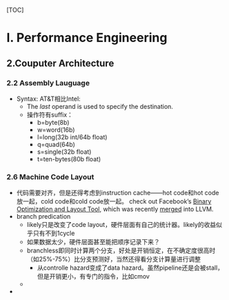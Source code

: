 [TOC]



# I. Performance Engineering

## 2.Couputer Architecture

### 2.2 Assembly Lauguage

* Syntax: AT&T相比Intel:
  * The *last* operand is used to specify the destination.
  * 操作符有suffix：
    * b=byte(8b)
    * w=word(16b)
    * l=long(32b int/64b float)
    * q=quad(64b)
    * s=single(32b float)
    * t=ten-bytes(80b float)

### 2.6 Machine Code Layout

* 代码需要对齐，但是还得考虑到instruction cache——hot code和hot code放一起，cold code和cold code放一起。 check out Facebook’s [Binary Optimization and Layout Tool](https://engineering.fb.com/2018/06/19/data-infrastructure/accelerate-large-scale-applications-with-bolt/), which was recently [merged](https://github.com/llvm/llvm-project/commit/4c106cfdf7cf7eec861ad3983a3dd9a9e8f3a8ae) into LLVM.
* branch predication
  * likely只是改变了code layout，硬件层面有自己的统计器。likely的收益似乎只有不到1cycle
  * 如果数据太少，硬件层面甚至能把顺序记录下来？
  * branchless即同时计算两个分支，好处是开销恒定，在不确定度很高时（如25%-75%）比分支预测好，当然还得看分支计算量进行调整
    * 从controlle hazard变成了data hazard。虽然pipeline还是会被stall，但是开销更小，有专门的指令，比如cmov
  * 
* 